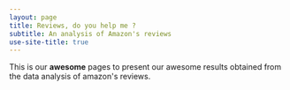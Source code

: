 ```yaml
---
layout: page
title: Reviews, do you help me ?
subtitle: An analysis of Amazon's reviews
use-site-title: true
---
```



This is our **awesome** pages to present our awesome results obtained from the data analysis of amazon's reviews.
